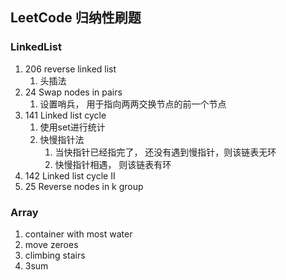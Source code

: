 ## LeetCode 归纳性刷题

### LinkedList
1. 206 reverse linked list
   1. 头插法
2. 24 Swap nodes in pairs
   1. 设置哨兵， 用于指向两两交换节点的前一个节点
3. 141 Linked list cycle 
   1. 使用set进行统计
   2. 快慢指针法
      1. 当快指针已经指完了， 还没有遇到慢指针，则该链表无环
      2. 快慢指针相遇， 则该链表有环
4. 142  Linked list cycle II 
5. 25 Reverse nodes in k group

### Array

1. container with most water 
2. move zeroes
3. climbing stairs
4. 3sum